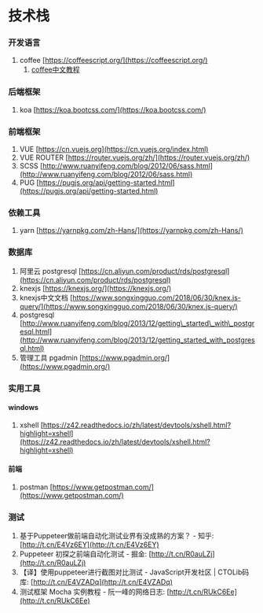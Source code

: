 # 技术栈

### 开发语言

1. coffee [https://coffeescript.org/](https://coffeescript.org/)
   1. [coffee中文教程](http://coffee-script.org/)

### 后端框架

1. koa [https://koa.bootcss.com/](https://koa.bootcss.com/)

### **前端框架**

1. VUE [https://cn.vuejs.org](https://cn.vuejs.org/index.html)
2. VUE ROUTER [https://router.vuejs.org/zh/](https://router.vuejs.org/zh/)
3. SCSS [http://www.ruanyifeng.com/blog/2012/06/sass.html](http://www.ruanyifeng.com/blog/2012/06/sass.html)
4. PUG [https://pugjs.org/api/getting-started.html](https://pugjs.org/api/getting-started.html)

### **依赖工具**

1. yarn [https://yarnpkg.com/zh-Hans/](https://yarnpkg.com/zh-Hans/)

### **数据库**

1. 阿里云 postgresql [https://cn.aliyun.com/product/rds/postgresql](https://cn.aliyun.com/product/rds/postgresql)
2. knexjs [https://knexjs.org/](https://knexjs.org/)
3. knexjs中文文档 [https://www.songxingguo.com/2018/06/30/knex.js-query/](https://www.songxingguo.com/2018/06/30/knex.js-query/)
4. postgresql [http://www.ruanyifeng.com/blog/2013/12/getting\_started\_with\_postgresql.html](http://www.ruanyifeng.com/blog/2013/12/getting_started_with_postgresql.html)
5. 管理工具 pgadmin [https://www.pgadmin.org/](https://www.pgadmin.org/) 

### 实用工具

#### windows

1. xshell [https://z42.readthedocs.io/zh/latest/devtools/xshell.html?highlight=xshell](https://z42.readthedocs.io/zh/latest/devtools/xshell.html?highlight=xshell)

#### 前端

1. postman [https://www.getpostman.com/](https://www.getpostman.com/)

### 测试

1. 基于Puppeteer做前端自动化测试业界有没成熟的方案？ - 知乎: [http://t.cn/E4Vz6EY](http://t.cn/E4Vz6EY)
2. Puppeteer 初探之前端自动化测试 - 掘金: [http://t.cn/R0auLZj](http://t.cn/R0auLZj)
3. 【译】使用puppeteer进行截图对比测试 - JavaScript开发社区 \| CTOLib码库: [http://t.cn/E4VZADq](http://t.cn/E4VZADq)
4. 测试框架 Mocha 实例教程 - 阮一峰的网络日志: [http://t.cn/RUkC6Ee](http://t.cn/RUkC6Ee)



